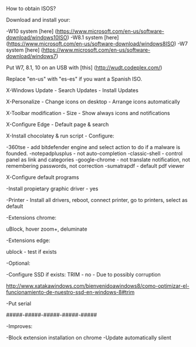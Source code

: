 How to obtain ISOS?

Download and install your:

-W10 system [here] (https://www.microsoft.com/en-us/software-download/windows10ISO) 
-W8.1 system [here] (https://www.microsoft.com/en-us/software-download/windows8ISO)
-W7 system [here] (https://www.microsoft.com/en-us/software-download/windows7)

Put W7, 8.1, 10 on an USB with [this] (http://wudt.codeplex.com/)

Replace "en-us" with "es-es" if you want a Spanish ISO.

X-Windows Update - Search Updates - Install Updates

X-Personalize - Change icons on desktop - Arrange icons automatically

X-Toolbar modification - Size - Show always icons and notifications

X-Configure Edge - Default page & search 

X-Install chocolatey & run script - Configure:

-360tse - add bitdefender engine and select action to do if a malware is founded.
-notepadplusplus - not auto-completion
-classic-shell - control panel as link and categories
-google-chrome - not translate notification, not remembering passwords, not correction
-sumatrapdf - default pdf viewer

X-Configure default programs

-Install propietary graphic driver - yes

-Printer - Install all drivers, reboot, connect printer, go to printers, select as default

-Extensions chrome:

uBlock, hover zoom+, deluminate

-Extensions edge:

ublock - test if exists

-Optional:

-Configure SSD if exists: TRIM - no - Due to possibly corruption

http://www.xatakawindows.com/bienvenidoawindows8/como-optimizar-el-funcionamiento-de-nuestro-ssd-en-windows-8#trim

-Put serial

#####-#####-#####-#####-#####

-Improves:

-Block extension installation on chrome
-Update automatically silent